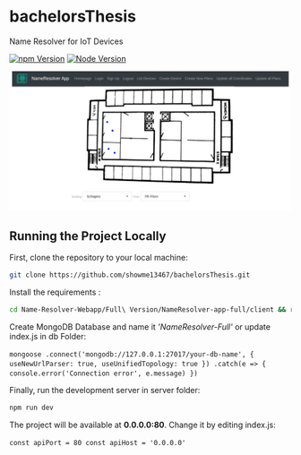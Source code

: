 # bachelorsThesis
Name Resolver for IoT Devices

[![npm Version](https://img.shields.io/badge/npm-6.13.4-brightgreen.svg)](https://www.npmjs.com/)
[![Node Version](https://img.shields.io/badge/node-12.14.0-brightgreen.svg)](https://nodejs.org/en/)


![Homepage Example Screenshot](https://raw.githubusercontent.com/showme13467/bachelorsThesis/master/Website.PNG)


## Running the Project Locally

First, clone the repository to your local machine:

```bash
git clone https://github.com/showme13467/bachelorsThesis.git
```

Install the requirements :

```bash
cd Name-Resolver-Webapp/Full\ Version/NameResolver-app-full/client && rm package-lock.json && npm install && cd ../server/ && rm package-lock.json && npm install
```

Create MongoDB Database and name it *'NameResolver-Full'* or update index.js in db Folder:

`mongoose
    .connect('mongodb://127.0.0.1:27017/your-db-name', { useNewUrlParser: true, useUnifiedTopology: true })
    .catch(e => {
        console.error('Connection error', e.message)
    })`


Finally, run the development server in server folder:

```bash
npm run dev
```

The project will be available at **0.0.0.0:80**.
Change it by editing index.js:

`
const apiPort = 80
const apiHost = '0.0.0.0'
`
